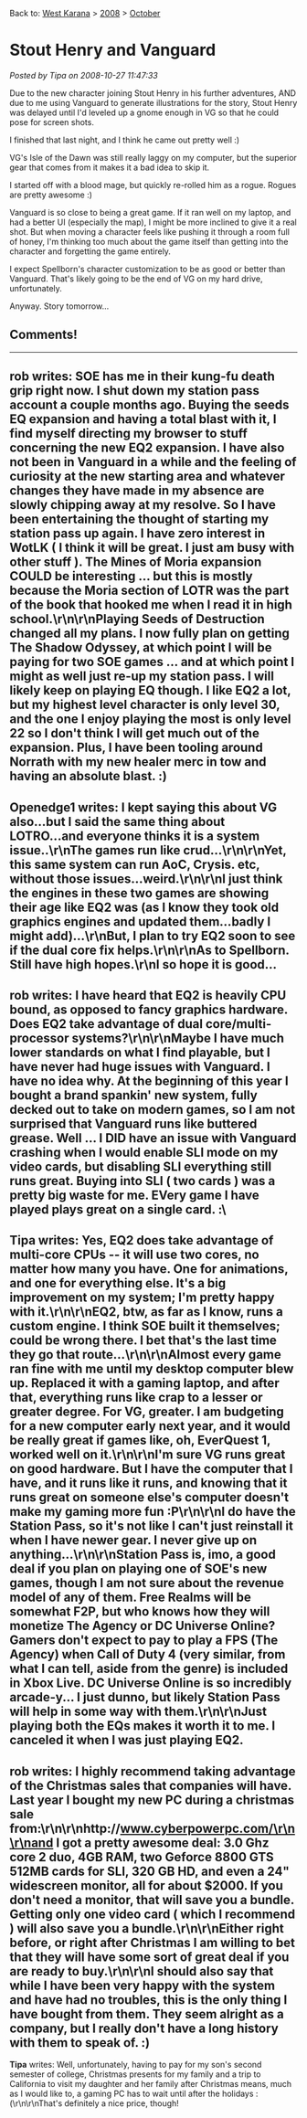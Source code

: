 Back to: [West Karana](/posts/westkarana.md) > [2008](/posts/2008/westkarana.md) > [October](./westkarana.md)
# Stout Henry and Vanguard

*Posted by Tipa on 2008-10-27 11:47:33*

Due to the new character joining Stout Henry in his further adventures, AND due to me using Vanguard to generate illustrations for the story, Stout Henry was delayed until I'd leveled up a gnome enough in VG so that he could pose for screen shots. 

I finished that last night, and I think he came out pretty well :)

VG's Isle of the Dawn was still really laggy on my computer, but the superior gear that comes from it makes it a bad idea to skip it.

I started off with a blood mage, but quickly re-rolled him as a rogue. Rogues are pretty awesome :)

Vanguard is so close to being a great game. If it ran well on my laptop, and had a better UI (especially the map), I might be more inclined to give it a real shot. But when moving a character feels like pushing it through a room full of honey, I'm thinking too much about the game itself than getting into the character and forgetting the game entirely.

I expect Spellborn's character customization to be as good or better than Vanguard. That's likely going to be the end of VG on my hard drive, unfortunately.

Anyway. Story tomorrow...

## Comments!
---
**rob** writes: SOE has me in their kung-fu death grip right now.  I shut down my station pass account a couple months ago.  Buying the seeds EQ expansion and having a total blast with it, I find myself directing my browser to stuff concerning the new EQ2 expansion.  I have also not been in Vanguard in a while and the feeling of curiosity at the new starting area and whatever changes they have made in my absence are slowly chipping away at my resolve.  So I have been entertaining the thought of starting my station pass up again.  I have zero interest in WotLK ( I think it will be great.  I just am busy with other stuff ).  The Mines of Moria expansion COULD be interesting ... but this is mostly because the Moria section of LOTR was the part of the book that hooked me when I read it in high school.\r\n\r\nPlaying Seeds of Destruction changed all my plans.  I now fully plan on getting The Shadow Odyssey, at which point I will be paying for two SOE games ... and at which point I might as well just re-up my station pass.  I will likely keep on playing EQ though.  I like EQ2 a lot, but my highest level character is only level 30, and the one I enjoy playing the most is only level 22 so I don't think I will get much out of the expansion.  Plus, I have been tooling around Norrath with my new healer merc in tow and having an absolute blast. :)
---
**Openedge1** writes: I kept saying this about VG also...but I said the same thing about LOTRO...and everyone thinks it is a system issue..\r\nThe games run like crud...\r\n\r\nYet, this same system can run AoC, Crysis. etc, without those issues...weird.\r\n\r\nI just think the engines in these two games are showing their age like EQ2 was (as I know they took old graphics engines and updated them...badly I might add)...\r\nBut, I plan to try EQ2 soon to see if the dual core fix helps.\r\n\r\nAs to Spellborn. Still have high hopes.\r\nI so hope it is good...
---
**rob** writes: I have heard that EQ2 is heavily CPU bound, as opposed to fancy graphics hardware.  Does EQ2 take advantage of dual core/multi-processor systems?\r\n\r\nMaybe I have much lower standards on what I find playable, but I have never had huge issues with Vanguard.  I have no idea why.  At the beginning of this year I bought a brand spankin' new system, fully decked out to take on modern games, so I am not surprised that Vanguard runs like buttered grease.  Well ... I DID have an issue with Vanguard crashing when I would enable SLI mode on my video cards, but disabling SLI everything still runs great.  Buying into SLI ( two cards ) was a pretty big waste for me.  EVery game I have played plays great on a single card. :\\
---
**Tipa** writes: Yes, EQ2 does take advantage of multi-core CPUs -- it will use two cores, no matter how many you have. One for animations, and one for everything else. It's a big improvement on my system; I'm pretty happy with it.\r\n\r\nEQ2, btw, as far as I know, runs a custom engine. I think SOE built it themselves; could be wrong there. I bet that's the last time they go that route...\r\n\r\nAlmost every game ran fine with me until my desktop computer blew up. Replaced it with a gaming laptop, and after that, everything runs like crap to a lesser or greater degree. For VG, greater. I am budgeting for a new computer early next year, and it would be really great if games like, oh, EverQuest 1, worked well on it.\r\n\r\nI'm sure VG runs great on good hardware. But I have the computer that I have, and it runs like it runs, and knowing that it runs great on someone else's computer doesn't make my gaming more fun :P\r\n\r\nI do have the Station Pass, so it's not like I can't just reinstall it when I have newer gear. I never give up on anything...\r\n\r\nStation Pass is, imo, a good deal if you plan on playing one of SOE's new games, though I am not sure about the revenue model of any of them. Free Realms will be somewhat F2P, but who knows how they will monetize The Agency or DC Universe Online? Gamers don't expect to pay to play a FPS (The Agency) when Call of Duty 4 (very similar, from what I can tell, aside from the genre) is included in Xbox Live. DC Universe Online is so incredibly arcade-y... I just dunno, but likely Station Pass will help in some way with them.\r\n\r\nJust playing both the EQs makes it worth it to me. I canceled it when I was just playing EQ2.
---
**rob** writes: I highly recommend taking advantage of the Christmas sales that companies will have.  Last year I bought my new PC during a christmas sale from:\r\n\r\nhttp://www.cyberpowerpc.com/\r\n\r\nand I got a pretty awesome deal:  3.0 Ghz core 2 duo, 4GB RAM, two Geforce 8800 GTS 512MB cards for SLI, 320 GB HD, and even a 24" widescreen monitor, all for about $2000.  If you don't need a monitor, that will save you a bundle.  Getting only one video card ( which I recommend ) will also save you a bundle.\r\n\r\nEither right before, or right after Christmas I am willing to bet that they will have some sort of great deal if you are ready to buy.\r\n\r\nI should also say that while I have been very happy with the system and have had no troubles, this is the only thing I have bought from them.  They seem alright as a company, but I really don't have a long history with them to speak of. :)
---
**Tipa** writes: Well, unfortunately, having to pay for my son's second semester of college, Christmas presents for my family and a trip to California to visit my daughter and her family after Christmas means, much as I would like to, a gaming PC has to wait until after the holidays :(\r\n\r\nThat's definitely a nice price, though!
